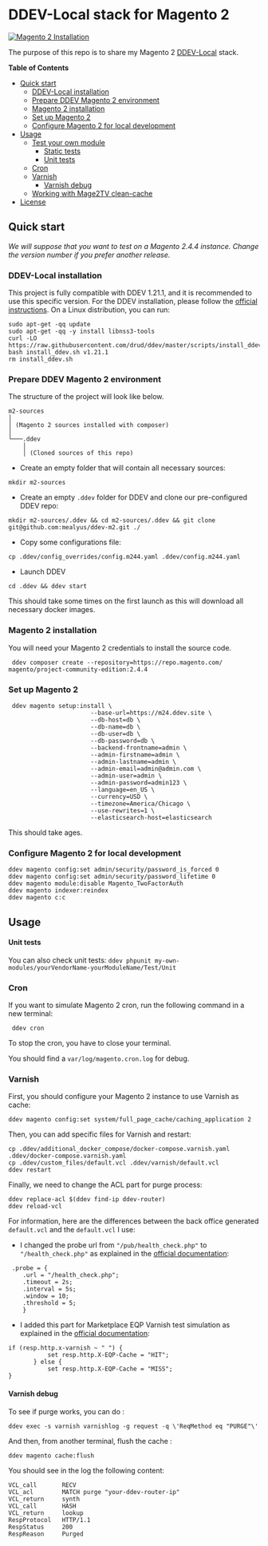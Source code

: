 # DDEV-Local stack for Magento 2

[![Magento 2 Installation](https://github.com/julienloizelet/ddev-m2/actions/workflows/installation.yml/badge.svg?event=push)](https://github.com/julienloizelet/ddev-m2/actions/workflows/installation.yml)

The purpose of this repo is to share my Magento 2 [DDEV-Local](https://ddev.readthedocs.io/en/stable/) stack.


<!-- START doctoc generated TOC please keep comment here to allow auto update -->
<!-- DON'T EDIT THIS SECTION, INSTEAD RE-RUN doctoc TO UPDATE -->
**Table of Contents**

- [Quick start](#quick-start)
  - [DDEV-Local installation](#ddev-local-installation)
  - [Prepare DDEV Magento 2 environment](#prepare-ddev-magento-2-environment)
  - [Magento 2 installation](#magento-2-installation)
  - [Set up Magento 2](#set-up-magento-2)
  - [Configure Magento 2 for local development](#configure-magento-2-for-local-development)
- [Usage](#usage)
  - [Test your own module](#test-your-own-module)
    - [Static tests](#static-tests)
    - [Unit tests](#unit-tests)
  - [Cron](#cron)
  - [Varnish](#varnish)
    - [Varnish debug](#varnish-debug)
  - [Working with Mage2TV clean-cache](#working-with-mage2tv-clean-cache)
- [License](#license)

<!-- END doctoc generated TOC please keep comment here to allow auto update -->

## Quick start

_We will suppose that you want to test on a Magento 2.4.4 instance. Change the version number if you prefer another
release._

### DDEV-Local installation

This project is fully compatible with DDEV 1.21.1, and it is recommended to use this specific version.
For the DDEV installation, please follow the [official instructions](https://ddev.readthedocs.io/en/stable/#installation).
On a Linux distribution, you can run:
```
sudo apt-get -qq update
sudo apt-get -qq -y install libnss3-tools
curl -LO https://raw.githubusercontent.com/drud/ddev/master/scripts/install_ddev.sh
bash install_ddev.sh v1.21.1
rm install_ddev.sh
```

### Prepare DDEV Magento 2 environment

The structure of the project will look like below.

```
m2-sources
│   
│ (Magento 2 sources installed with composer)    
│
└───.ddev
    │   
    │ (Cloned sources of this repo)
```

- Create an empty folder that will contain all necessary sources:
```
mkdir m2-sources
```
- Create an empty `.ddev` folder for DDEV and clone our pre-configured DDEV repo:

```
mkdir m2-sources/.ddev && cd m2-sources/.ddev && git clone git@github.com:mealyus/ddev-m2.git ./
```
- Copy some configurations file:

```
cp .ddev/config_overrides/config.m244.yaml .ddev/config.m244.yaml
```
- Launch DDEV

```
cd .ddev && ddev start
```
This should take some times on the first launch as this will download all necessary docker images.


### Magento 2 installation
You will need your Magento 2 credentials to install the source code.

     ddev composer create --repository=https://repo.magento.com/ magento/project-community-edition:2.4.4


### Set up Magento 2

     ddev magento setup:install \
                           --base-url=https://m24.ddev.site \
                           --db-host=db \
                           --db-name=db \
                           --db-user=db \
                           --db-password=db \
                           --backend-frontname=admin \
                           --admin-firstname=admin \
                           --admin-lastname=admin \
                           --admin-email=admin@admin.com \
                           --admin-user=admin \
                           --admin-password=admin123 \
                           --language=en_US \
                           --currency=USD \
                           --timezone=America/Chicago \
                           --use-rewrites=1 \
                           --elasticsearch-host=elasticsearch

This should take ages.

### Configure Magento 2 for local development

    ddev magento config:set admin/security/password_is_forced 0
    ddev magento config:set admin/security/password_lifetime 0
    ddev magento module:disable Magento_TwoFactorAuth
    ddev magento indexer:reindex
    ddev magento c:c


## Usage

#### Unit tests

You can also check unit tests: `ddev phpunit my-own-modules/yourVendorName-yourModuleName/Test/Unit`

### Cron

If you want to simulate Magento 2 cron, run the following command in
a new terminal:

     ddev cron

To stop the cron, you have to close your terminal.

You should find a `var/log/magento.cron.log` for debug.

### Varnish

First, you should configure your Magento 2 instance to use Varnish as cache: 

```
ddev magento config:set system/full_page_cache/caching_application 2
```

Then, you can add specific files for Varnish and restart:

```
cp .ddev/additional_docker_compose/docker-compose.varnish.yaml .ddev/docker-compose.varnish.yaml
cp .ddev/custom_files/default.vcl .ddev/varnish/default.vcl
ddev restart
```

Finally, we need to change the ACL part for purge process:

```
ddev replace-acl $(ddev find-ip ddev-router)
ddev reload-vcl
```


For information, here are the differences between the back office generated `default.vcl` and the `default.vcl` I use: 

- I changed the probe url from `"/pub/health_check.php"` to `"/health_check.php"` as explained in the
[official documentation](https://experienceleague.adobe.com/docs/commerce-operations/configuration-guide/cache/varnish/config-varnish-advanced.html?mt=false):

```
 .probe = {
    .url = "/health_check.php";
    .timeout = 2s;
    .interval = 5s;
    .window = 10;
    .threshold = 5;
    }
```


- I added this part for Marketplace EQP Varnish test simulation as explained in the [official documentation](https://devdocs.magento.com/marketplace/sellers/installation-and-varnish-tests.html#additional-magento-configuration):

```
if (resp.http.x-varnish ~ " ") {
           set resp.http.X-EQP-Cache = "HIT";
       } else {
           set resp.http.X-EQP-Cache = "MISS";
}
```


#### Varnish debug

To see if purge works, you can do : 

```
ddev exec -s varnish varnishlog -g request -q \'ReqMethod eq "PURGE"\'
```

And then, from another terminal, flush the cache :

```
ddev magento cache:flush
```

You should see in the log the following content: 

```
VCL_call       RECV
VCL_acl        MATCH purge "your-ddev-router-ip"
VCL_return     synth
VCL_call       HASH
VCL_return     lookup
RespProtocol   HTTP/1.1
RespStatus     200
RespReason     Purged
```
